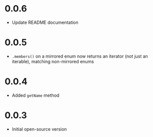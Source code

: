 # 0.0.6
- Update README documentation

# 0.0.5
- `.members()` on a mirrored enum now returns an iterator (not just an iterable), matching non-mirrored enums

# 0.0.4
- Added `getName` method

# 0.0.3
- Initial open-source version
